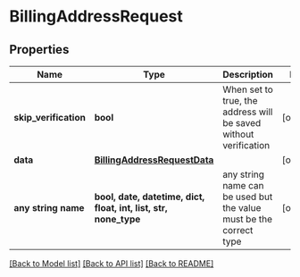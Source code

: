 # BillingAddressRequest


## Properties
Name | Type | Description | Notes
------------ | ------------- | ------------- | -------------
**skip_verification** | **bool** | When set to true, the address will be saved without verification | [optional] 
**data** | [**BillingAddressRequestData**](BillingAddressRequestData.md) |  | [optional] 
**any string name** | **bool, date, datetime, dict, float, int, list, str, none_type** | any string name can be used but the value must be the correct type | [optional]

[[Back to Model list]](../README.md#documentation-for-models) [[Back to API list]](../README.md#documentation-for-api-endpoints) [[Back to README]](../README.md)


